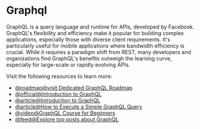 # Graphql

GraphQL is a query language and runtime for APIs, developed by Facebook. GraphQL's flexibility and efficiency make it popular for building complex applications, especially those with diverse client requirements. It's particularly useful for mobile applications where bandwidth efficiency is crucial. While it requires a paradigm shift from REST, many developers and organizations find GraphQL's benefits outweigh the learning curve, especially for large-scale or rapidly evolving APIs.

Visit the following resources to learn more:

- [@roadmap@visit Dedicated GraphQL Roadmap](https://roadmap.sh/graphql)
- [@official@Introduction to GraphQL](https://graphql.org/learn/)
- [@article@Introduction to GraphQL](https://thenewstack.io/introduction-to-graphql/)
- [@article@How to Execute a Simple GraphQL Query](https://thenewstack.io/how-to-execute-a-simple-graphql-query/)
- [@video@GraphQL Course for Beginners](https://www.youtube.com/watch?v=ed8SzALpx1Q)
- [@feed@Explore top posts about GraphQL](https://app.daily.dev/tags/graphql?ref=roadmapsh)